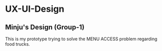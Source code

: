 # UX-UI-Design
## Minju's Design (Group-1)

This is my prototype trying to solve the MENU ACCESS problem regarding food trucks.
